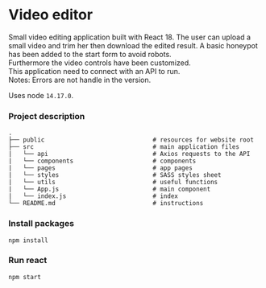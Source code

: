 # Video editor
Small video editing application built with React 18. The user can upload a small video and trim her then download the edited result. A basic honeypot has been added to the start form to avoid robots.   
Furthermore the video controls have been customized.   
This application need to connect with an API to run.   
Notes: Errors are not handle in the version.    
  
Uses node `14.17.0`.   

### Project description

    .
    ├── public                              # resources for website root
    ├── src                                 # main application files  
    |   └── api                             # Axios requests to the API
    |   └── components                      # components
    |   └── pages                           # app pages
    |   └── styles                          # SASS styles sheet
    |   └── utils                           # useful functions
    |   └── App.js                          # main component
    |   └── index.js                        # index
    └── README.md                           # instructions


### Install packages 
```
npm install  
```

### Run react  
```
npm start  
```